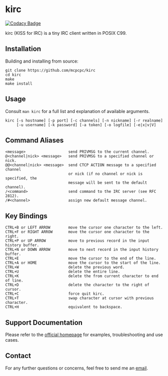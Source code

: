 # kirc

[![Codacy Badge](https://api.codacy.com/project/badge/Grade/0ee7e316ba5f4e3d940a4397a4219bc6)](https://app.codacy.com/gh/stefan11111/kirc?utm_source=github.com&utm_medium=referral&utm_content=stefan11111/kirc&utm_campaign=Badge_Grade_Settings)

kirc (KISS for IRC) is a tiny IRC client written in POSIX C99.

## Installation

Building and installing from source:

	git clone https://github.com/mcpcpc/kirc
	cd kirc
	make
	make install

## Usage

Consult `man kirc` for a full list and explanation of available arguments.

    kirc [-s hostname] [-p port] [-c channels] [-n nickname] [-r realname]
         [-u username] [-k password] [-a token] [-o logfile] [-e|x|v|V]

## Command Aliases

    <message>                   send PRIVMSG to the current channel.
    @<channel|nick> <message>   send PRIVMSG to a specified channel or nick.
    @@<channel|nick> <message>  send CTCP ACTION message to a specified channel
                                or nick (if no channel or nick is specified, the
                                message will be sent to the default channel).
    /<command>                  send command to the IRC server (see RFC 2812).
    /#<channel>                 assign new default message channel.

## Key Bindings

    CTRL+B or LEFT ARROW        move the cursor one character to the left.
    CTRL+F or RIGHT ARROW       move the cursor one character to the right.
    CTRL+P or UP ARROW          move to previous record in the input history buffer.
    CTRL+N or DOWN ARROW        move to next record in the input history buffer.
    CTRL+E                      move the cursor to the end of the line.
    CTRL+A or HOME              move the cursor to the start of the line.
    CTRL+W                      delete the previous word.
    CTRL+U                      delete the entire line.
    CTRL+K                      delete the from current character to end of line.
    CTRL+D                      delete the character to the right of cursor.
    CTRL+C                      force quit kirc.
    CTRL+T                      swap character at cursor with previous character.
    CTRL+H                      equivalent to backspace.

## Support Documentation

Please refer to the [official homepage](http://kirc.io/docs.html) for examples, 
troubleshooting and use cases.

## Contact

For any further questions or concerns, feel free to send me an 
[email](michaelczigler[at]mcpcpc[dot]com).

